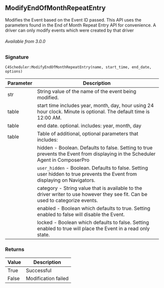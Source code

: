 ## ModifyEndOfMonthRepeatEntry

Modifies the Event based on the Event ID passed. This API uses the parameters found in the End of Month Repeat Entry API for convenience. A driver can only modify events which were created by that driver

###### Available from 3.0.0


### Signature

`C4Scheduler:ModifyEndOfMonthRepeatEntry(name, start_time, end_date, options)`


| Parameter | Description |
| --- | --- |
| str | String value of the name of the event being modified. |
| table | start time includes year, month, day, hour using 24 hour clock. Minute is optional. The default time is 12:00 AM. |
| table | end date. optional. includes: year, month, day |
| table | Table of additional, optional parameters that includes: |
| | hidden - Boolean. Defaults to false. Setting to true prevents the Event from displaying in the Scheduler Agent in ComposerPro |
| | `user_hidden` - Boolean. Defaults to false. Setting user hidden to true prevents the Event from displaying on Navigators. |
| | category - String value that is available to the driver writer to use however they see fit. Can be used to categorize events. |
| | enabled - Boolean which defaults to true. Setting enabled to false will disable the Event. |
| | locked - Boolean which defaults to false. Setting enabled to true will place the Event in a read only state. |


### Returns

| Value | Description |
| --- | --- |
| True | Successful |
| False | Modification failed |